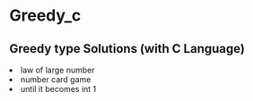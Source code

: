 # Greedy_c

## Greedy type Solutions (with C Language)



<li>law of large number</li>
<li>number card game</li>
<li>until it becomes int 1</li>
